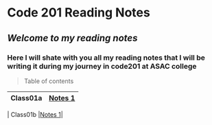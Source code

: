# Code 201 Reading Notes #

## *Welcome to my reading notes* ##

### **Here I will shate with you all my reading notes that I will be writing it during my journey in code201 at ASAC college** ###



> Table of contents

| Class01a |[Notes 1](/)|
| :---  |            ---:                                         |

| Class01b |[Notes 1](/)|
